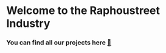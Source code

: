 # Welcome to the Raphoustreet Industry 
### You can find all our projects here [👋](https://github.com/AdminRaphoustreet/RaphoustreetDev)
 
<!--
**AdminRaphoustreet/AdminRaphoustreet** is a ✨ _special_ ✨ repository because its `README.md` (this file) appears on your GitHub profile.

Here are some ideas to get you started:

- 🔭 I’m currently working on ...
- 🌱 I’m currently learning ...
- 👯 I’m looking to collaborate on ...
- 🤔 I’m looking for help with ...
- 💬 Ask me about ...
- 📫 How to reach me: ...
- 😄 Pronouns: ...
- ⚡ Fun fact: ...
-->
